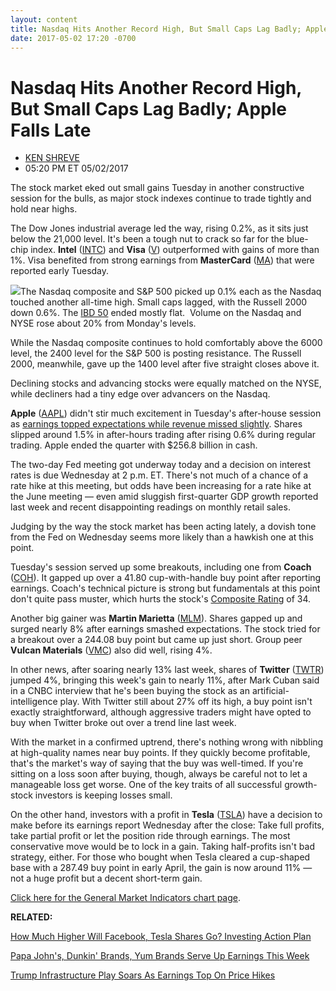 ```yaml
---
layout: content
title: Nasdaq Hits Another Record High, But Small Caps Lag Badly; Apple Falls Late
date: 2017-05-02 17:20 -0700
---
```



Nasdaq Hits Another Record High, But Small Caps Lag Badly; Apple Falls Late
============================================================================




* [KEN SHREVE](https://www.investors.com/author/shrevek/ "Posts by KEN SHREVE")
* 05:20 PM ET 05/02/2017






 The stock market eked out small gains Tuesday in another constructive session for the bulls, as major stock indexes continue to trade tightly and hold near highs.  

The Dow Jones industrial average led the way, rising 0.2%, as it sits just below the 21,000 level. It's been a tough nut to crack so far for the blue-chip index. **Intel** ([INTC](https://research.investors.com/quote.aspx?symbol=INTC)) and **Visa** ([V](https://research.investors.com/quote.aspx?symbol=V)) outperformed with gains of more than 1%. Visa benefited from strong earnings from **MasterCard** ([MA](https://research.investors.com/quote.aspx?symbol=MA)) that were reported early Tuesday.


![](https://www.investors.com/wp-content/uploads/2017/05/MP0050217-177x300.png)The Nasdaq composite and S&P 500 picked up 0.1% each as the Nasdaq touched another all-time high. Small caps lagged, with the Russell 2000 down 0.6%. The [IBD 50](https://www.investors.com/stock-lists/ibd-50/ibd-50-performance/) ended mostly flat.  Volume on the Nasdaq and NYSE rose about 20% from Monday's levels.


While the Nasdaq composite continues to hold comfortably above the 6000 level, the 2400 level for the S&P 500 is posting resistance. The Russell 2000, meanwhile, gave up the 1400 level after five straight closes above it.


Declining stocks and advancing stocks were equally matched on the NYSE, while decliners had a tiny edge over advancers on the Nasdaq.


**Apple** ([AAPL](https://research.investors.com/quote.aspx?symbol=AAPL)) didn't stir much excitement in Tuesday's after-house session as [earnings topped expectations while revenue missed slightly](https://www.investors.com/news/technology/click/apple-beats-views-on-earnings-comes-up-short-on-sales/). Shares slipped around 1.5% in after-hours trading after rising 0.6% during regular trading. Apple ended the quarter with $256.8 billion in cash.


The two-day Fed meeting got underway today and a decision on interest rates is due Wednesday at 2 p.m. ET. There's not much of a chance of a rate hike at this meeting, but odds have been increasing for a rate hike at the June meeting — even amid sluggish first-quarter GDP growth reported last week and recent disappointing readings on monthly retail sales.


Judging by the way the stock market has been acting lately, a dovish tone from the Fed on Wednesday seems more likely than a hawkish one at this point.


Tuesday's session served up some breakouts, including one from **Coach** ([COH](https://research.investors.com/quote.aspx?symbol=COH)). It gapped up over a 41.80 cup-with-handle buy point after reporting earnings. Coach's technical picture is strong but fundamentals at this point don't quite pass muster, which hurts the stock's [Composite Rating](https://www.investors.com/ibd-university/find-evaluate-stocks/exclusive-ratings/) of 34.


Another big gainer was **Martin Marietta** ([MLM](https://research.investors.com/quote.aspx?symbol=MLM)). Shares gapped up and surged nearly 8% after earnings smashed expectations. The stock tried for a breakout over a 244.08 buy point but came up just short. Group peer **Vulcan Materials** ([VMC](https://research.investors.com/quote.aspx?symbol=VMC)) also did well, rising 4%.


In other news, after soaring nearly 13% last week, shares of **Twitter** ([TWTR](https://research.investors.com/quote.aspx?symbol=TWTR)) jumped 4%, bringing this week's gain to nearly 11%, after Mark Cuban said in a CNBC interview that he's been buying the stock as an artificial-intelligence play. With Twitter still about 27% off its high, a buy point isn't exactly straightforward, although aggressive traders might have opted to buy when Twitter broke out over a trend line last week.


With the market in a confirmed uptrend, there's nothing wrong with nibbling at high-quality names near buy points. If they quickly become profitable, that's the market's way of saying that the buy was well-timed. If you're sitting on a loss soon after buying, though, always be careful not to let a manageable loss get worse. One of the key traits of all successful growth-stock investors is keeping losses small.


On the other hand, investors with a profit in **Tesla** ([TSLA](https://research.investors.com/quote.aspx?symbol=TSLA)) have a decision to make before its earnings report Wednesday after the close: Take full profits, take partial profit or let the position ride through earnings. The most conservative move would be to lock in a gain. Taking half-profits isn't bad strategy, either. For those who bought when Tesla cleared a cup-shaped base with a 287.49 buy point in early April, the gain is now around 11% — not a huge profit but a decent short-term gain.


[Click here for the General Market Indicators chart page](https://www.investors.com/wp-content/uploads/2017/05/IBD0205152456GMI.pdf).


**RELATED:**


[How Much Higher Will Facebook, Tesla Shares Go? Investing Action Plan](https://www.investors.com/research/investing-action-plan/how-much-higher-will-facebook-tesla-shares-go-investing-action-plan/)


[Papa John's, Dunkin' Brands, Yum Brands Serve Up Earnings This Week](https://www.investors.com/news/papa-johns-dunkin-brands-yum-brands-serve-up-earnings-this-week/)


[Trump Infrastructure Play Soars As Earnings Top On Price Hikes](https://www.investors.com/news/martin-marietta-tops-q1-estimates-on-price-hikes/)




